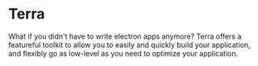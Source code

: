 # Terra
What if you didn't have to write electron apps anymore? Terra offers a featureful toolkit to allow you to easily and quickly build your application, and flexibly go as low-level as you need to optimize your application.

